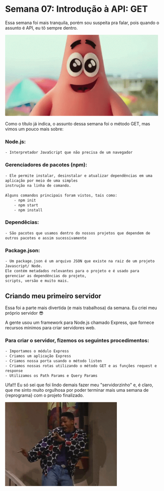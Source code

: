 # Semana 07: Introdução à API: GET

Essa semana foi mais tranquila, porém sou suspeita pra falar, pois quando o assunto é API, eu tô sempre dentro.

![gif "shy"](img/shy.gif)

Como o título já indica, o assunto dessa semana foi o método GET, mas vimos um pouco mais sobre:

### Node.js:
	- Interpretador JavaScript que não precisa de um navegador

### Gerenciadores de pacotes (npm):
	- Ele permite instalar, desinstalar e atualizar dependências em uma aplicação por meio de uma simples
	instrução na linha de comando. 

	Alguns comandos principais foram vistos, tais como:
		- npm init
		- npm start
		- npm install
	
### Dependêcias:
	- São pacotes que usamos dentro do nossos projetos que dependem de outros pacotes e assim sucessivamente
	
### Package.json:
	- Um package.json é um arquivo JSON que existe na raiz de um projeto Javascript/ Node. 
	Ele contém metadados relevantes para o projeto e é usado para gerenciar as dependências do projeto,
	scripts, versão e muito mais.


## Criando meu primeiro servidor

Essa foi a parte mais divertida (e mais trabalhosa) da semana. Eu criei meu próprio servidor :sunglasses:

A gente usou um framework para Node.js chamado Express, que fornece recursos minimos para criar servidores web. 

### Para criar o servidor, fizemos os seguintes procedimentos:
	- Importamos o módulo Express
	- Criamos um aplicação Express
	- Criamos nossa porta usando o método listen
	- Criamos nossas rotas utilizando o método GET e as funções request e response
	- Utilizamos os Path Params e Query Params

Ufa!!! 
Eu só sei que foi lindo demais fazer meu "servidorzinho" e, é claro, que me sinto muito orgulhosa por poder
terminar mais uma semana de {reprograma} com o projeto finalizado.

![gif "happy"](img/happy.gif)
